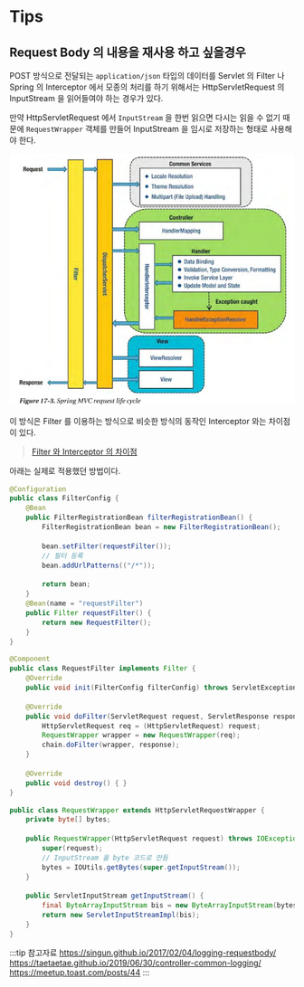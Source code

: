 # Tips

## Request Body 의 내용을 재사용 하고 싶을경우

POST 방식으로 전달되는 `application/json` 타입의 데이터를 Servlet 의 Filter 나 Spring 의 Interceptor 에서 모종의 처리를 하기 위해서는 HttpServletRequest 의 InputStream 을 읽어들여야 하는 경우가 있다.

만약 HttpServletRequest 에서 `InputStream` 을 한번 읽으면 다시는 읽을 수 없기 때문에 `RequestWrapper` 객체를 만들어 InputStream 을 임시로 저장하는 형태로 사용해야 한다.

![Spring MVC Request Life Cycle](/img/A108.png)

이 방식은 Filter 를 이용하는 방식으로 비슷한 방식의 동작인 Interceptor 와는 차이점이 있다.

> [Filter 와 Interceptor 의 차이점](https://supawer0728.github.io/2018/04/04/spring-filter-interceptor/)

아래는 실제로 적용했던 방법이다.

```java
@Configuration
public class FilterConfig {
    @Bean
    public FilterRegistrationBean filterRegistrationBean() {
        FilterRegistrationBean bean = new FilterRegistrationBean();

        bean.setFilter(requestFilter());
        // 필터 등록
        bean.addUrlPatterns(("/*"));

        return bean;
    }
    @Bean(name = "requestFilter")
    public Filter requestFilter() {
        return new RequestFilter();
    }
}
```

```java
@Component
public class RequestFilter implements Filter {
    @Override
    public void init(FilterConfig filterConfig) throws ServletException { }

    @Override
    public void doFilter(ServletRequest request, ServletResponse response, FilterChain chain) throws IOException, ServletException {
        HttpServletRequest req = (HttpServletRequest) request;
        RequestWrapper wrapper = new RequestWrapper(req);
        chain.doFilter(wrapper, response);
    }

    @Override
    public void destroy() { }
}
```

```java
public class RequestWrapper extends HttpServletRequestWrapper {
    private byte[] bytes;

    public RequestWrapper(HttpServletRequest request) throws IOException {
        super(request);
        // InputStream 을 byte 코드로 만듬
        bytes = IOUtils.getBytes(super.getInputStream());
    }

    public ServletInputStream getInputStream() {
        final ByteArrayInputStream bis = new ByteArrayInputStream(bytes);
        return new ServletInputStreamImpl(bis);
    }
}
```

:::tip 참고자료
<https://singun.github.io/2017/02/04/logging-requestbody/>  
<https://taetaetae.github.io/2019/06/30/controller-common-logging/>  
<https://meetup.toast.com/posts/44>
:::
